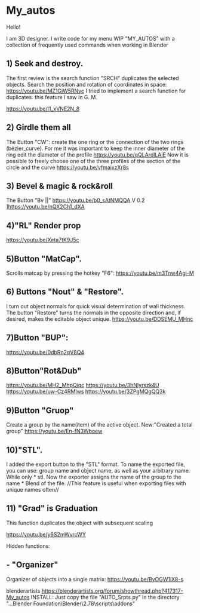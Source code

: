 # My_autos

Hello!

I am 3D designer.
I write code for my menu WIP "MY_AUTOS" with a collection of frequently used commands when working in Blender

## 1) Seek and destroy.

The first review is the search function "SRCH" duplicates the selected objects. 
Search the position and rotation of coordinates in space:
https://youtu.be/MZ1GiW5RNyc
I tried to implement a search function for duplicates. this feature I saw in G. M.

https://youtu.be/I1_xVNE2N_8

## 2) Girdle them all

The Button "CW": create the one ring or the connection of the two rings (bézier_curve).
For me it was important to keep the inner diameter of the ring edit the diameter of the profile
https://youtu.be/qQLArdlLAiE
Now it is possible to freely choose one of the three profiles of the section of the circle and the curve
https://youtu.be/vfmaixzXr8s

## 3) Bevel & magic & rock&roll

The Button "Bv ||"
https://youtu.be/b0_sAtNMQQA
V 0.2
]https://youtu.be/nQX2Ch1_dXA

## 4)"RL" Render prop

https://youtu.be/Xeta7tK9J5c

## 5)Button "MatCap".
Scrolls matcap by pressing the hotkey "F6":
https://youtu.be/m3Tnw4Agi-M

## 6) Buttons "Nout" & "Restore". 
I turn out object normals for quick visual determination of wall thickness. 
The button "Restore" turns the normals in the opposite direction and, if desired, makes the editable object unique.
https://youtu.be/DDSEMU_MHnc

## 7)Button "BUP":
https://youtu.be/0dbRn2qV8Q4

## 8)Button"Rot&Dub" 
https://youtu.be/MH2_MhpQiqc
https://youtu.be/3hNIyrszk4U
https://youtu.be/uw-Cz4RMIws
https://youtu.be/3ZPgMQgQQ3k

## 9)Button "Gruop"
Create a group by the name(item) of the active object.
New:"Created a total group"
https://youtu.be/En-fN3Wboew

## 10)"STL".
I added the export button to the "STL" format.
To name the exported file, you can use: group name and object name, as well as your arbitrary name.
While only * stl. 
Now the exporter assigns the name of the group to the name * Blеnd of the file.
//This feature is useful when exporting files with unique names often//

## 11) "Grad" is Graduation
This function duplicates the object with subsequent scaling

https://youtu.be/y6S2mWvrcWY

Hidden functions:

## - "Organizer"
Organizer of objects into a single matrix:
https://youtu.be/ByOGW1iX8-s

blenderartists https://blenderartists.org/forum/showthread.php?417317-My_autos
 INSTALL:
Just copy the file "AUTO_Srpts.py" in the directory "...Blender Foundation\Blender\2.78\scripts\addons"

